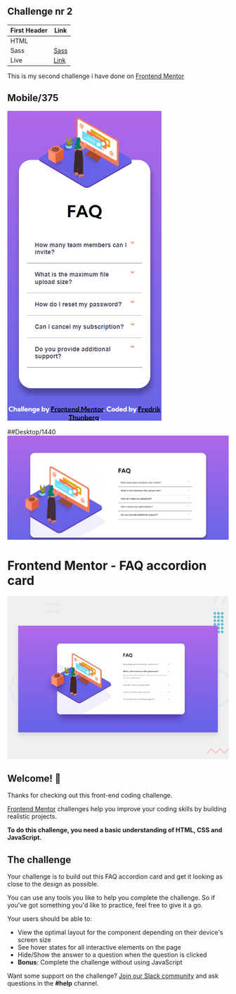 
## Challenge nr 2






First Header  | Link
------------- | ------------- 
HTML  | 
Sass  | [Sass](https://sass-lang.com/)
Live| [Link](https://fredrikthunberg.github.io/faq-accordion-card-main/)


This is my second challenge i have done on [Frontend Mentor](https://www.frontendmentor.io/)


## Mobile/375
![Alt text](https://github.com/FredrikThunberg/faq-accordion-card-main/blob/master/Display%20pics/Mobile.png)

##Desktop/1440
![Alt text](https://github.com/FredrikThunberg/faq-accordion-card-main/blob/master/Display%20pics/Desktop.png)










# Frontend Mentor - FAQ accordion card

![Design preview for the FAQ accordion card coding challenge](./design/desktop-preview.jpg)

## Welcome! 👋

Thanks for checking out this front-end coding challenge.

[Frontend Mentor](https://www.frontendmentor.io) challenges help you improve your coding skills by building realistic projects.

**To do this challenge, you need a basic understanding of HTML, CSS and JavaScript.**

## The challenge

Your challenge is to build out this FAQ accordion card and get it looking as close to the design as possible.

You can use any tools you like to help you complete the challenge. So if you've got something you'd like to practice, feel free to give it a go.

Your users should be able to:

- View the optimal layout for the component depending on their device's screen size
- See hover states for all interactive elements on the page
- Hide/Show the answer to a question when the question is clicked
- **Bonus**: Complete the challenge without using JavaScript

Want some support on the challenge? [Join our Slack community](https://www.frontendmentor.io/slack) and ask questions in the **#help** channel.


